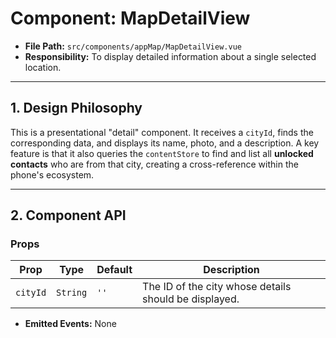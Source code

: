 # Component: MapDetailView

- **File Path:** `src/components/appMap/MapDetailView.vue`
- **Responsibility:** To display detailed information about a single selected location.

---

## 1. Design Philosophy

This is a presentational "detail" component. It receives a `cityId`, finds the corresponding data, and displays its name, photo, and a description. A key feature is that it also queries the `contentStore` to find and list all **unlocked contacts** who are from that city, creating a cross-reference within the phone's ecosystem.

---

## 2. Component API

### Props

| Prop     | Type     | Default | Description                                              |
| -------- | -------- | ------- | -------------------------------------------------------- |
| `cityId` | `String` | `''`    | The ID of the city whose details should be displayed.    |

- **Emitted Events:** None
